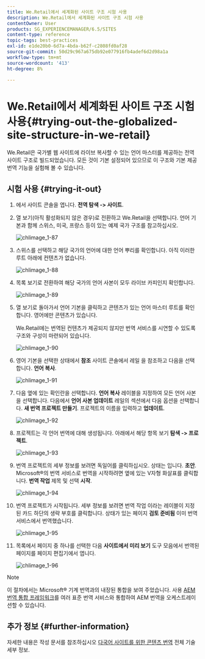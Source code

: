 ```yaml
---
title: We.Retail에서 세계화된 사이트 구조 시험 사용
description: We.Retail에서 세계화된 사이트 구조 시험 사용
contentOwner: User
products: SG_EXPERIENCEMANAGER/6.5/SITES
content-type: reference
topic-tags: best-practices
exl-id: e1de20b0-6d7a-4bda-b62f-c2808fd0af28
source-git-commit: 50d29c967a675db92e077916fb4adef6d2d98a1a
workflow-type: tm+mt
source-wordcount: '413'
ht-degree: 8%

---
```


# We.Retail에서 세계화된 사이트 구조 시험 사용{#trying-out-the-globalized-site-structure-in-we-retail}

We.Retail은 국가별 웹 사이트에 라이브 복사할 수 있는 언어 마스터를 제공하는 전역 사이트 구조로 빌드되었습니다. 모든 것이 기본 설정되어 있으므로 이 구조와 기본 제공 번역 기능을 실험해 볼 수 있습니다.

## 시험 사용 {#trying-it-out}

1. 에서 사이트 콘솔을 엽니다. **전역 탐색 -> 사이트**.
1. 열 보기(아직 활성화되지 않은 경우)로 전환하고 We.Retail을 선택합니다. 언어 기본과 함께 스위스, 미국, 프랑스 등이 있는 예제 국가 구조를 참고하십시오.

   ![chlimage_1-87](assets/chlimage_1-87a.png)

1. 스위스를 선택하고 해당 국가의 언어에 대한 언어 뿌리를 확인합니다. 아직 이러한 루트 아래에 컨텐츠가 없습니다.

   ![chlimage_1-88](assets/chlimage_1-88a.png)

1. 목록 보기로 전환하여 해당 국가의 언어 사본이 모두 라이브 카피인지 확인합니다.

   ![chlimage_1-89](assets/chlimage_1-89a.png)

1. 열 보기로 돌아가서 언어 기본을 클릭하고 콘텐츠가 있는 언어 마스터 루트를 확인합니다. 영어에만 콘텐츠가 있습니다.

   We.Retail에는 번역된 컨텐츠가 제공되지 않지만 번역 서비스를 시연할 수 있도록 구조와 구성이 마련되어 있습니다.

   ![chlimage_1-90](assets/chlimage_1-90a.png)

1. 영어 기본을 선택한 상태에서 **참조** 사이트 콘솔에서 레일 을 참조하고 다음을 선택합니다. **언어 복사**.

   ![chlimage_1-91](assets/chlimage_1-91.png)

1. 다음 옆에 있는 확인란을 선택합니다. **언어 복사** 레이블을 지정하여 모든 언어 사본을 선택합니다. 다음에서 **언어 사본 업데이트** 레일의 섹션에서 다음 옵션을 선택합니다. **새 번역 프로젝트 만들기**. 프로젝트의 이름을 입력하고 **업데이트**.

   ![chlimage_1-92](assets/chlimage_1-92.png)

1. 프로젝트는 각 언어 번역에 대해 생성됩니다. 아래에서 해당 항목 보기 **탐색 -> 프로젝트**.

   ![chlimage_1-93](assets/chlimage_1-93.png)

1. 번역 프로젝트의 세부 정보를 보려면 독일어를 클릭하십시오. 상태는 입니다. **초안**. Microsoft®의 번역 서비스로 번역을 시작하려면 옆에 있는 V자형 화살표를 클릭합니다. **번역 작업** 제목 및 선택 **시작**.

   ![chlimage_1-94](assets/chlimage_1-94.png)

1. 번역 프로젝트가 시작됩니다. 세부 정보를 보려면 번역 작업 이라는 레이블이 지정된 카드 하단의 생략 부호를 클릭합니다. 상태가 있는 페이지 **검토 준비됨** 이미 번역 서비스에서 번역했습니다.

   ![chlimage_1-95](assets/chlimage_1-95.png)

1. 목록에서 페이지 중 하나를 선택한 다음 **사이트에서 미리 보기** 도구 모음에서 번역된 페이지를 페이지 편집기에서 엽니다.

   ![chlimage_1-96](assets/chlimage_1-96.png)

>[!NOTE]
>
>이 절차에서는 Microsoft® 기계 번역과의 내장된 통합을 보여 주었습니다. 사용 [AEM 번역 통합 프레임워크](/help/sites-administering/translation.md)를 여러 표준 번역 서비스와 통합하여 AEM 번역을 오케스트레이션할 수 있습니다.

## 추가 정보 {#further-information}

자세한 내용은 작성 문서를 참조하십시오 [다국어 사이트를 위한 콘텐츠 번역](/help/sites-administering/translation.md) 전체 기술 세부 정보.
